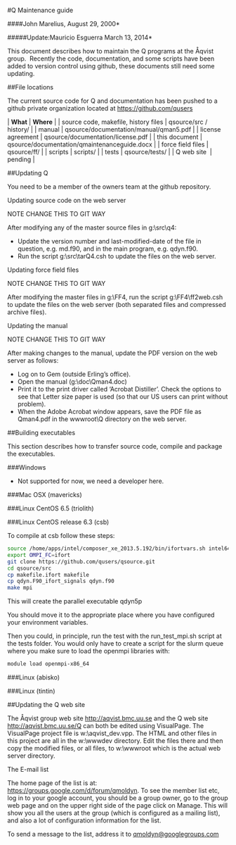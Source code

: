 #Q Maintenance guide

####John Marelius, August 29, 2000*

#####Update:Mauricio Esguerra March 13, 2014*


This document describes how to maintain the Q programs at the Åqvist
group.  Recently the code, documentation, and some scripts have been
added to version control using github, these documents still need some
updating. 


##File locations

The current source code for Q and documentation has been pushed to a
github private organization located at https://github.com/qusers



| **What**                             | **Where**                           |
| source code, makefile, history files |  qsource/src /  history/            |
| manual                               | qsource/documentation/manual/qman5.pdf |
| license agreement                    | qsource/documentation/license.pdf    |
| this document                        | qsource/documentation/qmaintenanceguide.docx |
| force field files                    | qsource/ff/                          |
| scripts                              | scripts/                             |
| tests                                | qsource/tests/                       |
| Q web site                           | pending                              |


##Updating Q

You need to be a member of the owners team at the github repository. 

Updating source code on the web server

NOTE CHANGE THIS TO GIT WAY

After modifying any of the master source files in g:\\src\\q4:

-   Update the version number and last-modified-date of the file in
    question, e.g. md.f90, and in the main program, e.g. qdyn.f90.
-   Run the script g:\\src\\tarQ4.csh to update the files on the web
    server.

Updating force field files

NOTE CHANGE THIS TO GIT WAY

After modifying the master files in g:\\FF4, run the script
g:\\FF4\\ff2web.csh to update the files on the web server (both
separated files and compressed archive files).

Updating the manual

NOTE CHANGE THIS TO GIT WAY

After making changes to the manual, update the PDF version on the web
server as follows:

-   Log on to Gem (outside Erling’s office).
-   Open the manual (g:\\doc\\Qman4.doc)
-   Print it to the print driver called ‘Acrobat Distiller’. Check the
    options to see that Letter size paper is used (so that our US users
    can print without problem).
-   When the Adobe Acrobat window appears, save the PDF file as
    Qman4.pdf in the wwwroot\\Q directory on the web server.

##Building executables

This section describes how to transfer source code, compile and package
the executables.

###Windows

-   Not supported for now, we need a developer here.



###Mac OSX (mavericks)



###Linux CentOS 6.5 (triolith)



###Linux CentOS release 6.3 (csb)

To compile at csb follow these steps:
```bash
source /home/apps/intel/composer_xe_2013.5.192/bin/ifortvars.sh intel64
export OMPI_FC=ifort
git clone https://github.com/qusers/qsource.git
cd qsource/src
cp makefile.ifort makefile
cp qdyn.F90_ifort_signals qdyn.f90
make mpi
```

This will create the parallel executable qdyn5p

You should move it to the appropriate place where you have configured your environment variables.

Then you could, in principle, run the test with the run_test_mpi.sh script at the tests folder.
You would only have to create a script for the slurm queue where you make sure to load the openmpi libraries with:
```bash
module load openmpi-x86_64
```

###Linux (abisko)



###Linux (tintin)



##Updating the Q web site

The Åqvist group web site http://aqvist.bmc.uu.se and the Q web site
http://aqvist.bmc.uu.se/Q can both be edited using VisualPage. The
VisualPage project file is w:\\aqvist\_dev.vpp. The HTML and other files
in this project are all in the w:\\wwwdev directory. Edit the files
there and then copy the modified files, or all files, to w:\\wwwroot
which is the actual web server directory.

The E-mail list

The home page of the list is at: https://groups.google.com/d/forum/qmoldyn.
To see the member list etc, log in to your google account, you should be
a group owner, go to the group web page and on the upper right side of
the page click on Manage. This will show you all the users at the group
(which is configured as a mailing list), and also a lot of configuration
information for the list.

To send a message to the list, address it to qmoldyn@googlegroups.com
